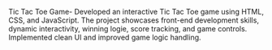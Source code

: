 Tic Tac Toe Game- Developed an interactive Tic Tac Toe game using HTML, CSS, and JavaScript. The project showcases front-end development skills, dynamic interactivity, winning logie, score tracking, and game controls. Implemented clean UI and improved game logic handling.

